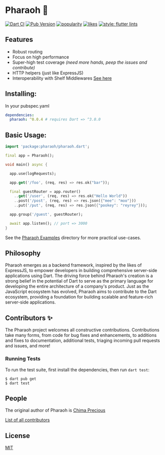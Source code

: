 # Pharaoh 🏇

[![Dart CI](https://github.com/codekeyz/pharaoh/workflows/Dart/badge.svg)](https://github.com/codekeyz/pharaoh/actions/workflows/dart.yml)
[![Pub Version](https://img.shields.io/pub/v/pharaoh?color=green)](https://pub.dev/packages/pharaoh)
[![popularity](https://img.shields.io/pub/popularity/pharaoh?logo=dart)](https://pub.dev/packages/pharaoh/score)
[![likes](https://img.shields.io/pub/likes/pharaoh?logo=dart)](https://pub.dev/packages/pharaoh/score)
[![style: flutter lints](https://img.shields.io/badge/linter-dart__lints-blue)](https://pub.dev/packages/lints)

## Features

- Robust routing
- Focus on high performance
- Super-high test coverage _(need more hands, peep the issues and contribute)_
- HTTP helpers (just like ExpressJS)
- Interoperability with Shelf Middlewares [See here](SHELF_INTEROP.md)

## Installing:

In your pubspec.yaml

```yaml
dependencies:
  pharaoh: ^0.0.4 # requires Dart => ^3.0.0
```

## Basic Usage:

```dart
import 'package:pharaoh/pharaoh.dart';

final app = Pharaoh();

void main() async {

  app.use(logRequests);

  app.get('/foo', (req, res) => res.ok("bar"));

  final guestRouter = app.router()
    ..get('/user', (req, res) => res.ok("Hello World"))
    ..post('/post', (req, res) => res.json({"mee": "moo"}))
    ..put('/put', (req, res) => res.json({"pookey": "reyrey"}));

  app.group('/guest', guestRouter);

  await app.listen(); // port => 3000
}

```

See the [Pharaoh Examples](./pharaoh_examples/lib/) directory for more practical use-cases.

## Philosophy

Pharaoh emerges as a backend framework, inspired by the likes of ExpressJS, to empower developers in building comprehensive server-side applications using Dart. The driving force behind Pharaoh's creation is a strong belief in the potential of Dart to serve as the primary language for developing the entire architecture of a company's product. Just as the JavaScript ecosystem has evolved, Pharaoh aims to contribute to the Dart ecosystem, providing a foundation for building scalable and feature-rich server-side applications.

## Contributors ✨

The Pharaoh project welcomes all constructive contributions. Contributions take many forms,
from code for bug fixes and enhancements, to additions and fixes to documentation, additional
tests, triaging incoming pull requests and issues, and more!

### Running Tests

To run the test suite, first install the dependencies, then run `dart test`:

```console
$ dart pub get
$ dart test
```

## People

The original author of Pharaoh is [Chima Precious](https://github.com/codekeyz)

[List of all contributors](https://github.com/codekeyz/pharaoh/graphs/contributors)

## License

[MIT](LICENSE)
